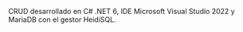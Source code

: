 CRUD desarrollado en C# .NET 6, IDE Microsoft Visual Studio 2022 y MariaDB con el gestor HeidiSQL.

